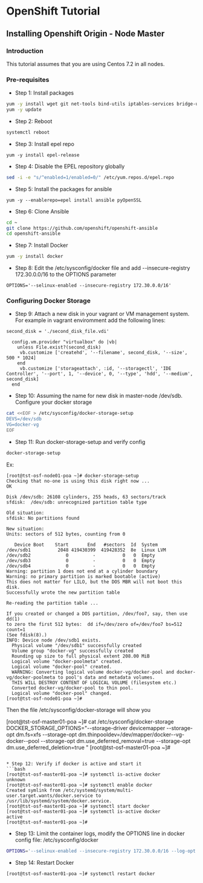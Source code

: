 # OpenShift Tutorial

## Installing Openshift Origin - Node Master

### Introduction

This tutorial assumes that you are using Centos 7.2 in all nodes.

### Pre-requisites

* Step 1: Install packages
```bash
yum -y install wget git net-tools bind-utils iptables-services bridge-utils bash-completion
yum -y update
```

* Step 2: Reboot 
```bash
systemctl reboot
```

* Step 3: Install epel repo
```
yum -y install epel-release
```

* Step 4: Disable the EPEL repository globally
```bash
sed -i -e "s/^enabled=1/enabled=0/" /etc/yum.repos.d/epel.repo
```

* Step 5: Install the packages for ansible
```
yum -y --enablerepo=epel install ansible pyOpenSSL
```

* Step 6: Clone Ansible
```bash
cd ~
git clone https://github.com/openshift/openshift-ansible
cd openshift-ansible
```

* Step 7: Install Docker
```bash
yum -y install docker
```

* Step 8: Edit the /etc/sysconfig/docker file and add --insecure-registry 172.30.0.0/16 to the OPTIONS parameter
```
OPTIONS='--selinux-enabled --insecure-registry 172.30.0.0/16'
```

### Configuring Docker Storage

* Step 9: Attach a new disk in your vagrant or VM management system. For example in vagrant enviromment add the following lines:
```
second_disk = './second_disk_file.vdi'

  config.vm.provider "virtualbox" do |vb|
    unless File.exist?(second_disk)
     vb.customize ['createhd', '--filename', second_disk, '--size', 500 * 1024]
    end
     vb.customize ['storageattach', :id, '--storagectl', 'IDE Controller', '--port', 1, '--device', 0, '--type', 'hdd', '--medium', second_disk]
  end
```

* Step 10: Assuming the name for new disk in master-node /dev/sdb. Configure your docker storage
```bash
cat <<EOF > /etc/sysconfig/docker-storage-setup
DEVS=/dev/sdb
VG=docker-vg
EOF
```

* Step 11: Run docker-storage-setup and verify config
```bash
docker-storage-setup 
```
Ex:
```
[root@tst-osf-node01-poa ~]# docker-storage-setup
Checking that no-one is using this disk right now ...
OK

Disk /dev/sdb: 26108 cylinders, 255 heads, 63 sectors/track
sfdisk:  /dev/sdb: unrecognized partition table type

Old situation:
sfdisk: No partitions found

New situation:
Units: sectors of 512 bytes, counting from 0

   Device Boot    Start       End   #sectors  Id  System
/dev/sdb1          2048 419430399  419428352  8e  Linux LVM
/dev/sdb2             0         -          0   0  Empty
/dev/sdb3             0         -          0   0  Empty
/dev/sdb4             0         -          0   0  Empty
Warning: partition 1 does not end at a cylinder boundary
Warning: no primary partition is marked bootable (active)
This does not matter for LILO, but the DOS MBR will not boot this disk.
Successfully wrote the new partition table

Re-reading the partition table ...

If you created or changed a DOS partition, /dev/foo7, say, then use dd(1)
to zero the first 512 bytes:  dd if=/dev/zero of=/dev/foo7 bs=512 count=1
(See fdisk(8).)
INFO: Device node /dev/sdb1 exists.
  Physical volume "/dev/sdb1" successfully created
  Volume group "docker-vg" successfully created
  Rounding up size to full physical extent 208.00 MiB
  Logical volume "docker-poolmeta" created.
  Logical volume "docker-pool" created.
  WARNING: Converting logical volume docker-vg/docker-pool and docker-vg/docker-poolmeta to pool's data and metadata volumes.
  THIS WILL DESTROY CONTENT OF LOGICAL VOLUME (filesystem etc.)
  Converted docker-vg/docker-pool to thin pool.
  Logical volume "docker-pool" changed.
[root@tst-osf-node01-poa ~]# 
```
Then the file /etc/sysconfig/docker-storage will show you
 
[root@tst-osf-master01-poa ~]# cat /etc/sysconfig/docker-storage
DOCKER_STORAGE_OPTIONS="--storage-driver devicemapper --storage-opt dm.fs=xfs --storage-opt dm.thinpooldev=/dev/mapper/docker--vg-docker--pool --storage-opt dm.use_deferred_removal=true --storage-opt dm.use_deferred_deletion=true "
[root@tst-osf-master01-poa ~]#
```

* Step 12: Verify if docker is active and start it
```bash
[root@tst-osf-master01-poa ~]# systemctl is-active docker
unknown
[root@tst-osf-master01-poa ~]# systemctl enable docker
Created symlink from /etc/systemd/system/multi-user.target.wants/docker.service to /usr/lib/systemd/system/docker.service.
[root@tst-osf-master01-poa ~]# systemctl start docker
[root@tst-osf-master01-poa ~]# systemctl is-active docker
active
[root@tst-osf-master01-poa ~]# 
``` 

* Step 13: Limit the container logs, modify the OPTIONS line in docker config file: /etc/sysconfig/docker
```bash
OPTIONS='--selinux-enabled --insecure-registry 172.30.0.0/16 --log-opt max-size=1M --log-opt max-file=3'
```

* Step 14: Restart Docker
```bash
[root@tst-osf-master01-poa ~]# systemctl restart docker
```

